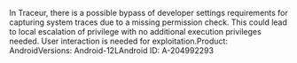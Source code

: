 In Traceur, there is a possible bypass of developer settings requirements for capturing system traces due to a missing permission check. This could lead to local escalation of privilege with no additional execution privileges needed. User interaction is needed for exploitation.Product: AndroidVersions: Android-12LAndroid ID: A-204992293